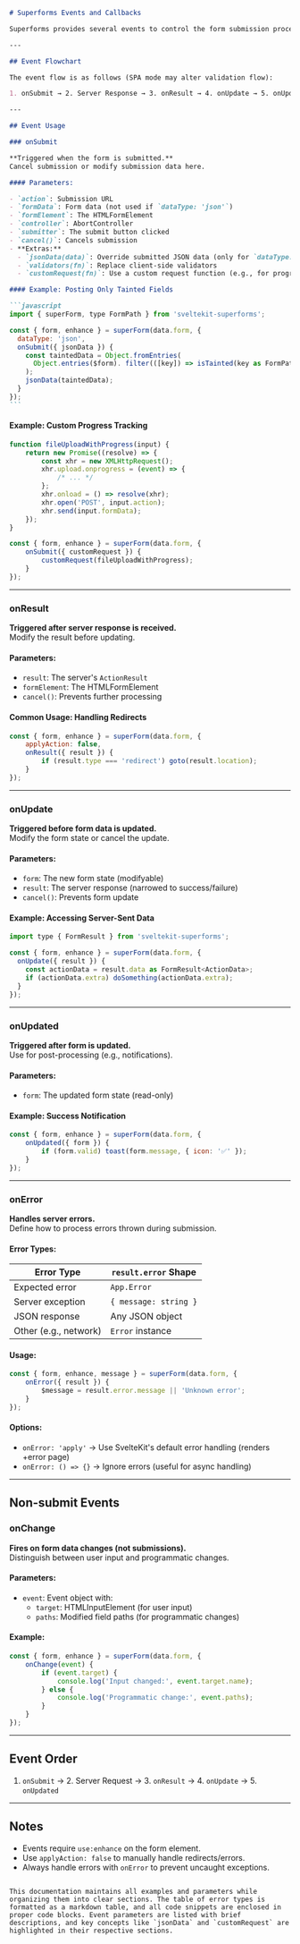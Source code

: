 ````markdown
# Superforms Events and Callbacks

Superforms provides several events to control the form submission process. These events are triggered during form submission and can be used to customize behavior. Events require JavaScript and the `use:enhance` directive.

---

## Event Flowchart

The event flow is as follows (SPA mode may alter validation flow):

1. onSubmit → 2. Server Response → 3. onResult → 4. onUpdate → 5. onUpdated

---

## Event Usage

### onSubmit

**Triggered when the form is submitted.**  
Cancel submission or modify submission data here.

#### Parameters:

- `action`: Submission URL
- `formData`: Form data (not used if `dataType: 'json'`)
- `formElement`: The HTMLFormElement
- `controller`: AbortController
- `submitter`: The submit button clicked
- `cancel()`: Cancels submission
- **Extras:**
  - `jsonData(data)`: Override submitted JSON data (only for `dataType: 'json'`)
  - `validators(fn)`: Replace client-side validators
  - `customRequest(fn)`: Use a custom request function (e.g., for progress tracking)

#### Example: Posting Only Tainted Fields

```javascript
import { superForm, type FormPath } from 'sveltekit-superforms';

const { form, enhance } = superForm(data.form, {
  dataType: 'json',
  onSubmit({ jsonData }) {
    const taintedData = Object.fromEntries(
      Object.entries($form). filter(([key]) => isTainted(key as FormPath<typeof $form>))
    );
    jsonData(taintedData);
  }
});
```
````

#### Example: Custom Progress Tracking

```javascript
function fileUploadWithProgress(input) {
	return new Promise((resolve) => {
		const xhr = new XMLHttpRequest();
		xhr.upload.onprogress = (event) => {
			/* ... */
		};
		xhr.onload = () => resolve(xhr);
		xhr.open('POST', input.action);
		xhr.send(input.formData);
	});
}

const { form, enhance } = superForm(data.form, {
	onSubmit({ customRequest }) {
		customRequest(fileUploadWithProgress);
	}
});
```

---

### onResult

**Triggered after server response is received.**  
Modify the result before updating.

#### Parameters:

- `result`: The server's `ActionResult`
- `formElement`: The HTMLFormElement
- `cancel()`: Prevents further processing

#### Common Usage: Handling Redirects

```javascript
const { form, enhance } = superForm(data.form, {
	applyAction: false,
	onResult({ result }) {
		if (result.type === 'redirect') goto(result.location);
	}
});
```

---

### onUpdate

**Triggered before form data is updated.**  
Modify the form state or cancel the update.

#### Parameters:

- `form`: The new form state (modifyable)
- `result`: The server response (narrowed to success/failure)
- `cancel()`: Prevents form update

#### Example: Accessing Server-Sent Data

```javascript
import type { FormResult } from 'sveltekit-superforms';

const { form, enhance } = superForm(data.form, {
  onUpdate({ result }) {
    const actionData = result.data as FormResult<ActionData>;
    if (actionData.extra) doSomething(actionData.extra);
  }
});
```

---

### onUpdated

**Triggered after form is updated.**  
Use for post-processing (e.g., notifications).

#### Parameters:

- `form`: The updated form state (read-only)

#### Example: Success Notification

```javascript
const { form, enhance } = superForm(data.form, {
	onUpdated({ form }) {
		if (form.valid) toast(form.message, { icon: '✅' });
	}
});
```

---

### onError

**Handles server errors.**  
Define how to process errors thrown during submission.

#### Error Types:

| Error Type            | `result.error` Shape  |
| --------------------- | --------------------- |
| Expected error        | `App.Error`           |
| Server exception      | `{ message: string }` |
| JSON response         | Any JSON object       |
| Other (e.g., network) | `Error` instance      |

#### Usage:

```javascript
const { form, enhance, message } = superForm(data.form, {
	onError({ result }) {
		$message = result.error.message || 'Unknown error';
	}
});
```

#### Options:

- `onError: 'apply'` → Use SvelteKit's default error handling (renders +error page)
- `onError: () => {}` → Ignore errors (useful for async handling)

---

## Non-submit Events

### onChange

**Fires on form data changes (not submissions).**  
Distinguish between user input and programmatic changes.

#### Parameters:

- `event`: Event object with:
  - `target`: HTMLInputElement (for user input)
  - `paths`: Modified field paths (for programmatic changes)

#### Example:

```javascript
const { form, enhance } = superForm(data.form, {
	onChange(event) {
		if (event.target) {
			console.log('Input changed:', event.target.name);
		} else {
			console.log('Programmatic change:', event.paths);
		}
	}
});
```

---

## Event Order

1. `onSubmit` → 2. Server Request → 3. `onResult` → 4. `onUpdate` → 5. `onUpdated`

---

## Notes

- Events require `use:enhance` on the form element.
- Use `applyAction: false` to manually handle redirects/errors.
- Always handle errors with `onError` to prevent uncaught exceptions.

```

This documentation maintains all examples and parameters while organizing them into clear sections. The table of error types is formatted as a markdown table, and all code snippets are enclosed in proper code blocks. Event parameters are listed with brief descriptions, and key concepts like `jsonData` and `customRequest` are highlighted in their respective sections.
```
